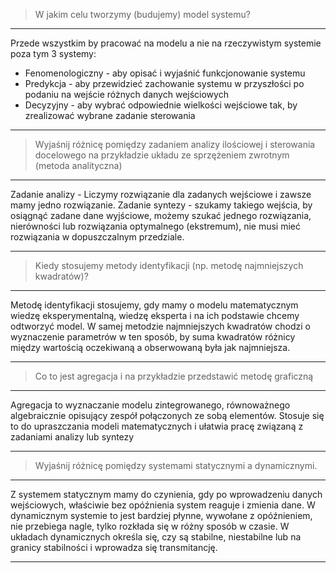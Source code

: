 > W jakim celu tworzymy (budujemy) model systemu?
---

Przede wszystkim by pracować na modelu a nie na rzeczywistym systemie poza tym 3 systemy:
- Fenomenologiczny - aby opisać i wyjaśnić funkcjonowanie systemu
- Predykcja - aby przewidzieć zachowanie systemu w przyszłości po podaniu na wejście różnych danych wejściowych
- Decyzyjny - aby wybrać odpowiednie wielkości wejściowe tak, by zrealizować wybrane zadanie sterowania

---
> Wyjaśnij różnicę pomiędzy zadaniem analizy ilościowej i sterowania docelowego na przykładzie układu ze sprzężeniem zwrotnym (metoda analityczna)
---

Zadanie analizy - Liczymy rozwiązanie dla zadanych wejściowe i zawsze mamy jedno rozwiązanie. Zadanie syntezy - szukamy takiego wejścia, by osiągnąć zadane dane wyjściowe, możemy szukać jednego rozwiązania, nierówności lub rozwiązania optymalnego (ekstremum), nie musi mieć rozwiązania w dopuszczalnym przedziale.

---
>Kiedy stosujemy metody identyfikacji (np. metodę najmniejszych kwadratów)?
---

Metodę identyfikacji stosujemy, gdy mamy o modelu matematycznym wiedzę eksperymentalną, wiedzę eksperta i na ich podstawie chcemy odtworzyć model. W samej metodzie najmniejszych kwadratów chodzi o wyznaczenie parametrów w ten sposób, by suma kwadratów różnicy między wartością oczekiwaną a obserwowaną była jak najmniejsza.

---
> Co to jest agregacja i na przykładzie przedstawić metodę graficzną

---
Agregacja to wyznaczanie modelu zintegrowanego, równoważnego algebraicznie opisujący zespół połączonych ze sobą elementów. Stosuje się to do upraszczania modeli matematycznych i ułatwia pracę związaną z zadaniami analizy lub syntezy

---
> Wyjaśnij różnicę pomiędzy systemami statycznymi a dynamicznymi.

---
Z systemem statycznym mamy do czynienia, gdy po wprowadzeniu danych wejściowych, właściwie bez opóźnienia system reaguje i zmienia dane. W dynamicznym systemie to jest bardziej płynne, wywołane z opóźnieniem, nie przebiega nagle, tylko rozkłada się w różny sposób w czasie. W układach dynamicznych określa się, czy są stabilne, niestabilne lub na granicy stabilności i wprowadza się transmitancję.

---